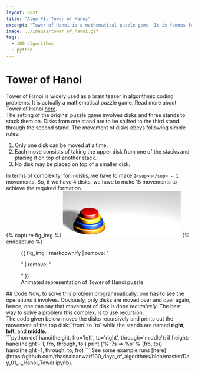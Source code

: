 ```yaml
---
layout: post
title: "Algo #1: Tower of Hanoi"
excerpt: "Tower of Hanoi is a mathematical puzzle game. It is famous for being used as a challenge in coding problems."
image: ../images/tower_of_hanoi.gif
tags: 
  - 100 algorithms
  - python
---
```

# Tower of Hanoi
Tower of Hanoi is widely used as a brain teaser in algorithmic coding problems. It is actually a mathematical puzzle game. Read more about Tower of Hanoi [here](https://en.wikipedia.org/wiki/Tower_of_Hanoi).<br />
The setting of the original puzzle game involves disks and three stands to stack them on. Disks from one stand are to be shifted to the third stand through the second stand. The movement of disks obeys following simple rules:
1. Only one disk can be moved at a time.
2. Each move consists of taking the upper disk from one of the stacks and placing it on top of another stack.
3. No disk may be placed on top of a smaller disk.

In terms of complexity, for ```n``` disks, we have to make ```2<sup>n</sup> - 1``` movements. So, if we have 4 disks, we have to make 15 movements to achieve the required formation.<br />
{% capture fig_img %}
![Tower of Hanoi Animated](../images/tower_of_hanoi.gif)
{% endcapture %}

<figure>
  {{ fig_img | markdownify | remove: "<p>" | remove: "</p>" }}
  <figcaption>Animated representation of Tower of Hanoi puzzle.</figcaption>
</figure>
## Code
Now, to solve this problem programmatically, one has to see the operations it involves. Obviously, only disks are moved over and over again, hence, one can say that movement of disk is done <em>recursively</em>. The best way to solve a problem this complex, is to use recursion. <br />
The code given below moves the disks recursively and prints out the movement of the top disk: `from` to `to` while the stands are named <b>right</b>, <b>left</b>, and <b>middle</b>.<br />
```python
def hanoi(height, fro='left', to='right', through='middle'):
    if height:
            hanoi(height - 1, fro, through, to )
            print ('%-7s => %s' % (fro, to))
            hanoi(height -1, through, to, fro)
```
See some example runs [here](https://github.com/rhasnainanwar/100_days_of_algorithms/blob/master/Day_01_-_Hanoi_Tower.ipynb).
